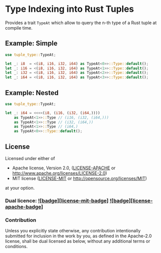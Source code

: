 # Type Indexing into Rust Tuples

Provides a trait `TypeAt` which allow to query the n-th type of a Rust tuple at compile time.

## Example: Simple

```rust
use tuple_type::TypeAt;

let _: i8  = <(i8, i16, i32, i64) as TypeAt<0>>::Type::default();
let _: i16 = <(i8, i16, i32, i64) as TypeAt<1>>::Type::default();
let _: i32 = <(i8, i16, i32, i64) as TypeAt<2>>::Type::default();
let _: i64 = <(i8, i16, i32, i64) as TypeAt<3>>::Type::default();
```

## Example: Nested

```rust
use tuple_type::TypeAt;

let _: i64 = <<<<(i8, (i16, (i32, (i64,))))
    as TypeAt<1>>::Type // (i16, (i32, (i64,)))
    as TypeAt<1>>::Type // (i32, (i64,))
    as TypeAt<1>>::Type // (i64,)
    as TypeAt<0>>::Type::default();
```

## License

Licensed under either of

 * Apache license, Version 2.0, ([LICENSE-APACHE](LICENSE-APACHE) or http://www.apache.org/licenses/LICENSE-2.0)
 * MIT license ([LICENSE-MIT](LICENSE-MIT) or http://opensource.org/licenses/MIT)

at your option.

### Dual licence: [![badge][license-mit-badge]](LICENSE-MIT) [![badge][license-apache-badge]](LICENSE-APACHE)

### Contribution

Unless you explicitly state otherwise, any contribution intentionally submitted
for inclusion in the work by you, as defined in the Apache-2.0 license, shall be dual licensed as below, without any
additional terms or conditions.
